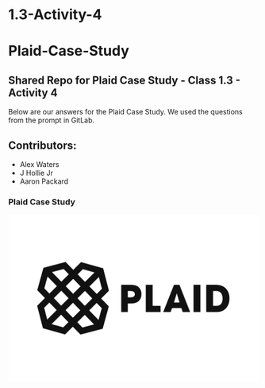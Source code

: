# 1.3-Activity-4
# Plaid-Case-Study

## Shared Repo for Plaid Case Study - Class 1.3 - Activity 4

Below are our answers for the Plaid Case Study. We used the questions from the prompt in GitLab.

## Contributors: 
- Alex Waters
- J Hollie Jr
- Aaron Packard

### Plaid Case Study

![Plaid](plaid-logo.png)

